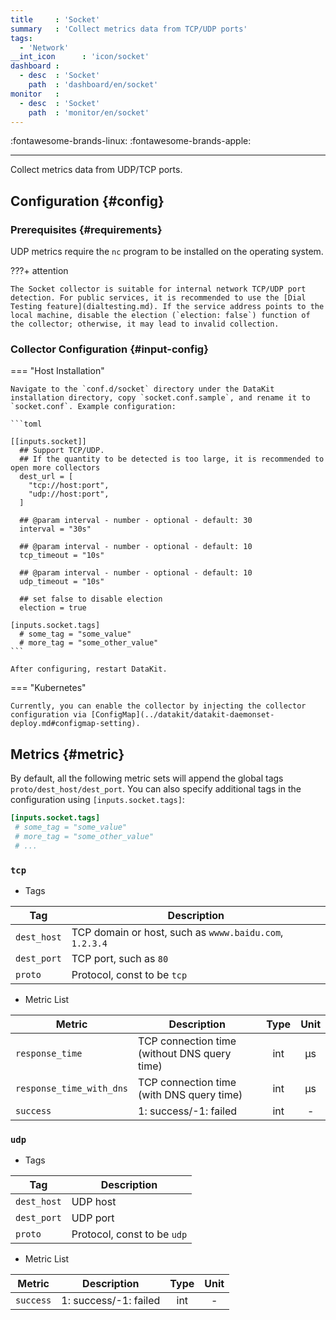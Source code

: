 ```yaml
---
title     : 'Socket'
summary   : 'Collect metrics data from TCP/UDP ports'
tags:
  - 'Network'
__int_icon      : 'icon/socket'
dashboard :
  - desc  : 'Socket'
    path  : 'dashboard/en/socket'
monitor   :
  - desc  : 'Socket'
    path  : 'monitor/en/socket'
---
```


:fontawesome-brands-linux: :fontawesome-brands-apple:

---

Collect metrics data from UDP/TCP ports.

## Configuration {#config}

### Prerequisites {#requirements}

UDP metrics require the `nc` program to be installed on the operating system.

<!-- markdownlint-disable MD046 -->
???+ attention

    The Socket collector is suitable for internal network TCP/UDP port detection. For public services, it is recommended to use the [Dial Testing feature](dialtesting.md). If the service address points to the local machine, disable the election (`election: false`) function of the collector; otherwise, it may lead to invalid collection.
<!-- markdownlint-enable -->

### Collector Configuration {#input-config}

<!-- markdownlint-disable MD046 -->
=== "Host Installation"

    Navigate to the `conf.d/socket` directory under the DataKit installation directory, copy `socket.conf.sample`, and rename it to `socket.conf`. Example configuration:
    
    ```toml
        
    [[inputs.socket]]
      ## Support TCP/UDP.
      ## If the quantity to be detected is too large, it is recommended to open more collectors
      dest_url = [
        "tcp://host:port",
        "udp://host:port",
      ]
    
      ## @param interval - number - optional - default: 30
      interval = "30s"
    
      ## @param interval - number - optional - default: 10
      tcp_timeout = "10s"
    
      ## @param interval - number - optional - default: 10
      udp_timeout = "10s"
    
      ## set false to disable election
      election = true
    
    [inputs.socket.tags]
      # some_tag = "some_value"
      # more_tag = "some_other_value"
    ```
    
    After configuring, restart DataKit.

=== "Kubernetes"

    Currently, you can enable the collector by injecting the collector configuration via [ConfigMap](../datakit/datakit-daemonset-deploy.md#configmap-setting).
<!-- markdownlint-enable -->

## Metrics {#metric}

By default, all the following metric sets will append the global tags `proto/dest_host/dest_port`. You can also specify additional tags in the configuration using `[inputs.socket.tags]`:

``` toml
[inputs.socket.tags]
 # some_tag = "some_value"
 # more_tag = "some_other_value"
 # ...
```



### `tcp`

- Tags


| Tag | Description |
|  ----  | --------|
|`dest_host`|TCP domain or host, such as `wwww.baidu.com`, `1.2.3.4`|
|`dest_port`|TCP port, such as `80`|
|`proto`|Protocol, const to be `tcp`|

- Metric List


| Metric | Description | Type | Unit |
| ---- |---- | :---:    | :----: |
|`response_time`|TCP connection time (without DNS query time)|int|μs|
|`response_time_with_dns`|TCP connection time (with DNS query time)|int|μs|
|`success`|1: success/-1: failed|int|-|



### `udp`

- Tags


| Tag | Description |
|  ----  | --------|
|`dest_host`|UDP host|
|`dest_port`|UDP port|
|`proto`|Protocol, const to be `udp`|

- Metric List


| Metric | Description | Type | Unit |
| ---- |---- | :---:    | :----: |
|`success`|1: success/-1: failed|int|-|